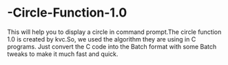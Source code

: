 # -Circle-Function-1.0
This will help you to display a circle in command prompt.The circle function 1.0 is created by kvc.So, we used the algorithm they are using in C programs. Just convert the C code into the Batch format with some Batch tweaks to make it much fast and quick.
